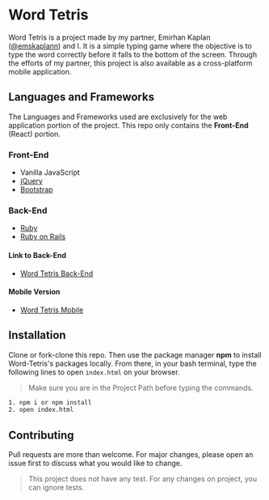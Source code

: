 # Word Tetris
Word Tetris is a project made by my partner, Emirhan Kaplan ([@emskaplann](https://github.com/emskaplann)) and I. It is a simple typing game where the objective is to type the word correctly before it falls to the bottom of the screen. Through the efforts of my partner, this project is also available as a cross-platform mobile application.

## Languages and Frameworks
The Languages and Frameworks used are exclusively for the web application portion of the project. This repo only contains the **Front-End** (React) portion.

### Front-End
* Vanilla JavaScript
* [jQuery](https://jquery.com/)
* [Bootstrap](https://getbootstrap.com/)

### Back-End
* [Ruby](https://www.ruby-lang.org/tr/)
* [Ruby on Rails](https://rubyonrails.org/)

#### Link to Back-End
* [Word Tetris Back-End](https://github.com/jfeng530/backend-word-tetris)

#### Mobile Version
* [Word Tetris Mobile](https://github.com/emskaplann/word-tetris-react-native)

## Installation
Clone or fork-clone this repo. Then use the package manager **npm** to install Word-Tetris's packages locally. From there, in your bash terminal, type the following lines to open `index.html` on your browser.

> Make sure you are in the Project Path before typing the commands.

```bash
1. npm i or npm install
2. open index.html
```

## Contributing
Pull requests are more than welcome. For major changes, please open an issue first to discuss what you would like to change.

> This project does not have any test. For any changes on project, you can ignore tests.
